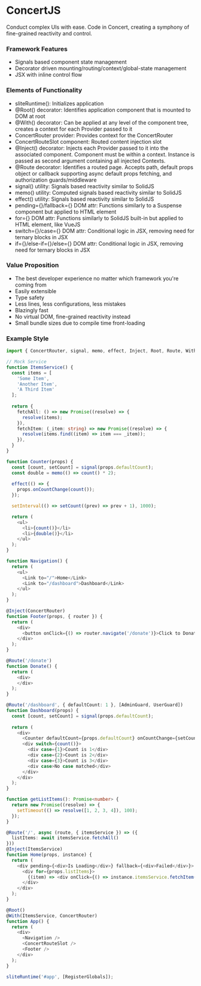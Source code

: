 # ConcertJS
Conduct complex UIs with ease. Code in Concert, creating a symphony of fine-grained reactivity and control.


### Framework Features

- Signals based component state management
- Decorator driven mounting/routing/context/global-state management
- JSX with inline control flow


### Elements of Functionality

- sliteRuntime(): Initializes application
- @Root() decorator: Identifies application component that is mounted to DOM at root
- @With() decorator: Can be applied at any level of the component tree, creates a context for each Provider passed to it
- ConcertRouter provider: Provides context for the ConcertRouter
- ConcertRouteSlot component: Routed content injection slot
- @Inject() decorator: Injects each Provider passed to it into the associated component. Component must be within a context. Instance is passed as second argument containing all injected Contexts.
- @Route decorator: Identifies a routed page. Accepts path, default props object or callback supporting async default props fetching, and authorization guards/middleware
- signal() utility: Signals based reactivity similar to SolidJS
- memo() utility: Computed signals based reactivity similar to SolidJS
- effect() utility: Signals based reactivity similar to SolidJS
- pending={}/fallback={} DOM attr: Functions similarly to a Suspense component but applied to HTML element
- for={} DOM attr: Functions similarly to SolidJS <For /> built-in but applied to HTML element, like VueJS
- switch={}/case={} DOM attr: Conditional logic in JSX, removing need for ternary blocks in JSX
- if={}/else-if={}/else={} DOM attr: Conditional logic in JSX, removing need for ternary blocks in JSX


### Value Proposition
- The best developer experience no matter which framework you're coming from
- Easily extensible
- Type safety
- Less lines, less configurations, less mistakes
- Blazingly fast
- No virtual DOM, fine-grained reactivity instead
- Small bundle sizes due to compile time front-loading


### Example Style

```typescript jsx
import { ConcertRouter, signal, memo, effect, Inject, Root, Route, With } from 'slitejs';

// Mock Service
function ItemsService() {
  const items = [
    'Some Item',
    'Another Item',
    'A Third Item'
  ];
  
  return {
    fetchAll: () => new Promise((resolve) => {
      resolve(items);
    }),
    fetchItem: (_item: string) => new Promise((resolve) => {
      resolve(items.find((item) => item === _item));
    }),
  }
}

function Counter(props) {
  const [count, setCount] = signal(props.defaultCount);
  const double = memo(() => count() * 2);
  
  effect(() => {
    props.onCountChange(count());
  });

  setInterval(() => setCount((prev) => prev + 1), 1000);

  return (
    <ul>
      <li>{count()}</li>
      <li>{double()}</li>
    </ul>
  );
}

function Navigation() {
  return (
    <ul>
      <Link to="/">Home</Link>
      <Link to="/dashboard">Dashboard</Link>
    </ul>
  );
}

@Inject(ConcertRouter)
function Footer(props, { router }) {
  return (
    <div>
      <button onClick={() => router.navigate('/donate')}>Click to Donate</button>
    </div>
  );
}

@Route('/donate')
function Donate() {
  return (
    <div>
    </div>
  );
}

@Route('/dashboard', { defaultCount: 1 }, [AdminGuard, UserGuard])
function Dashboard(props) {
  const [count, setCount] = signal(props.defaultCount);
  
  return (
    <div>
      <Counter defaultCount={props.defaultCount} onCountChange={setCount} />
      <div switch={count()}>
        <div case={1}>Count is 1</div>
        <div case={2}>Count is 2</div>
        <div case={3}>Count is 3</div>
        <div case>No case matched</div>
      </div>
    </div>
  );
}

function getListItems(): Promise<number> {
  return new Promise((resolve) => {
    setTimeout(() => resolve([1, 2, 3, 4]), 100);
  });
}

@Route('/', async (route, { itemsService }) => ({
  listItems: await itemsService.fetchAll()
}))
@Inject(ItemsService)
function Home(props, instance) {
  return (
    <div pending={<div>Is Loading</div>} fallback={<div>Failed</div>}>
      <div for={props.listItems}>
        {(item) => <div onClick={() => instance.itemsService.fetchItem(item)}>{item}</div>}
      </div>
    </div>
  );
}

@Root()
@With(ItemsService, ConcertRouter)
function App() {
  return (
    <div>
      <Navigation />
      <ConcertRouteSlot />
      <Footer />
    </div>
  );
}

sliteRuntime('#app', [RegisterGlobals]);
```
